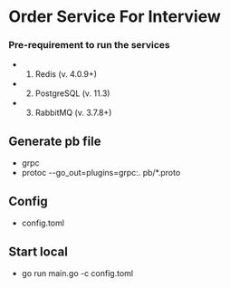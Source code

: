 # Order Service For Interview


### Pre-requirement to run the services
*  1. Redis          (v. 4.0.9+)
*  2. PostgreSQL     (v. 11.3)
*  3. RabbitMQ       (v. 3.7.8+)    

##  Generate pb file
*   grpc
*   protoc --go_out=plugins=grpc:. pb/*.proto

## Config
* config.toml

## Start local
* go run main.go -c config.toml
